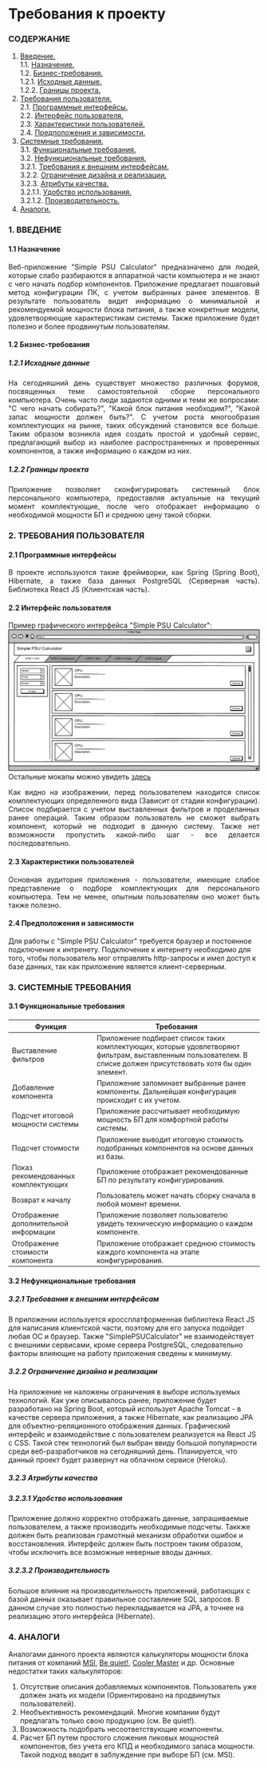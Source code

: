 # Требования к проекту
### СОДЕРЖАНИЕ
  1. [Введение.](#1) <br>
    1.1. [Назначение.](#1.1) <br>
    1.2. [Бизнес-требования.](#1.2) <br>
      1.2.1. [Исходные данные.](#1.2.1) <br>
      1.2.2. [Границы проекта.](#1.2.2) <br>
  2. [Требования пользователя.](#2) <br>
    2.1. [Программные интерфейсы.](#2.1) <br>
    2.2. [Интерфейс пользователя.](#2.2) <br>
    2.3. [Характеристики пользователей.](#2.3) <br>
    2.4. [Предположения и зависимости.](#2.4) <br>
  3. [Системные требования.](#3) <br>
    3.1. [Функциональные требования.](#3.1) <br>
    3.2. [Нефункциональные требования.](#3.2) <br>
      3.2.1. [Требования к внешним интерфейсам.](3.2.1)<br>
      3.2.2. [Ограничение дизайна и реализации.](3.2.2)<br>
      3.2.3. [Атрибуты качества.](3.2.3) <br>
      3.2.1.1. [Удобство использования.](3.2.3.1) <br>
      3.2.1.2. [Производительность.](3.2.3.2) <br>
  4. [Аналоги.](#4) <br>
  
### 1. ВВЕДЕНИЕ <a name="1"></a>
#### 1.1 Назначение <a name="1.1"></a>
<p align="justify">Веб-приложение "Simple PSU Calculator" предназначено для людей, которые слабо разбираются в аппаратной части компьютера и не знают с чего начать подбор компонентов. Приложение предлагает пошаговый метод конфигурации ПК, с учетом выбранных ранее элементов. В результате пользователь видит информацию о минимальной и рекомендуемой мощности блока питания, а также конкретные модели, удовлетворяющие характеристикам системы. Также приложение будет полезно и более продвинутым пользователям.</p>

#### 1.2 Бизнес-требования <a name="1.2"></a>
##### 1.2.1 Исходные данные <a name="1.2.1"></a>
<p align="justify">На сегодняшний день существует множество различных форумов, посвященных теме самостоятельной сборке персонального компьютера. Очень часто люди задаются одними и теми же вопросами: "С чего начать собирать?", "Какой блок питания необходим?", "Какой запас мощности должен быть?". С учетом роста многообразия комплектующих на рынке, таких обсуждений становится все больше. Таким образом возникла идея создать простой и удобный сервис, предлагающий выбор из наиболее распространенных и проверенных компонентов, а также информацию о каждом из них.</p>

##### 1.2.2 Границы проекта <a name="1.2.2"></a>
<p align="justify">Приложение позволяет сконфигурировать системный блок персонального компьютера, предоставляя актуальные на текущий момент комплектующие, после чего отображает информацию о необходимой мощности БП и среднюю цену такой сборки.</p>

### 2. ТРЕБОВАНИЯ ПОЛЬЗОВАТЕЛЯ <a name="2"></a>
#### 2.1 Программные интерфейсы <a name="2.1"></a>
<p align="justify">В проекте используются такие фреймворки, как Spring (Spring Boot), Hibernate, а также база данных PostgreSQL (Серверная часть). Библиотека React JS (Клиентская часть).</p>

#### 2.2 Интерфейс пользователя <a name="2.2"></a>
Пример графического интерфейса "Simple PSU Calculator":
![Step 1](./Mockups/1.%20Step1.png)
Остальные мокапы можно увидеть [здесь](https://github.com/VladMigura/SimplePSUCalculator/tree/master/Documents/Mockups)<br>
<p align="justify">Как видно на изображении, перед пользователем находится список комплектующих определенного вида (Зависит от стадии конфигурации). Список подбирается с учетом выставленных фильтров и проделанных ранее операций. Таким образом пользователь не сможет выбрать компонент, который не подходит в данную систему. Также нет возможности пропустить какой-либо шаг - все делается последовательно.</p>

#### 2.3 Характеристики пользователей <a name="2.3"></a>
<p align="justify">Основная аудитория приложения - пользователи, имеющие слабое представление о подборе комплектующих для персонального компьютера. Тем не менее, опытным пользователям оно может быть также полезно.</p>

#### 2.4 Предположения и зависимости <a name="2.4"></a>
Для работы с "Simple PSU Calculator" требуется браузер и постоянное подключение к интренету. Подключение к интернету необходимо для того, чтобы пользователь мог отправлять http-запросы и имел доступ к базе данных, так как приложение является клиент-серверным. 

### 3. СИСТЕМНЫЕ ТРЕБОВАНИЯ <a name="3"></a>
#### 3.1 Функциональные требования <a name="3.1"></a>
| Функция | Требования | 
|---|---| 
| Выставление фильтров | Приложение подбирает список таких комплектующих, которые удовлетворяют фильтрам, выставленным пользователем. В списке должен присутствовать хотя бы один элемент.
| Добавление компонента | Приложение запоминает выбранные ранее компоненты. Дальнейшая конфигурация происходит с их учетом.
| Подсчет итоговой мощности системы | Приложение рассчитывает необходимую мощность БП для комфортной работы системы.
| Подсчет стоимости | Приложение выводит итоговую стоимость подобранных компонентов на основе данных из базы.
| Показ рекомендованных комплектующих | Приложение отображает рекомендованные БП по результату конфигурирования.
| Возврат к началу | Пользователь может начать сборку сначала в любой момент времени.
| Отображение дополнительной информации | Приложение позволяет пользователю увидеть техническую информацию о каждом компоненте.
| Отображение стоимости компонента | Приложение отображает среднюю стоимость каждого компонента на этапе конфигурирования.

#### 3.2 Нефункциональные требования <a name="3.2"></a>
##### 3.2.1 Требования к внешним интерфейсам <a name="3.2.1"></a>
В приложении используется кроссплатформенная библиотека React JS для написания клиентской части, поэтому для его запуска подойдет любая ОС и браузер. Также "SimplePSUCalculator" не взаимодействует с внешними сервисами, кроме сервера PostgreSQL, следовательно факторы влияющие на работу приложения сведены к минимуму. 

##### 3.2.2 Ограничение дизайна и реализации <a name="3.2.2"></a>
На приложение не наложены ограничения в выборе используемых технологий. Как уже описывалось ранее, приложение будет разработано на Spring Boot, который использует Apache Tomcat - в качестве сервера приложения, а также Hibernate, как реализацию JPA для объектно-реляционного отображения данных. Графический интерфейс и взаимодействие с пользователем реализуется на React JS с СSS. Такой стек технологий был выбран ввиду большой популярности среди веб-разработчиков на сегодняшний день. Планируется, что данный проект будет развернут на облачном сервисе (Heroku).  

##### 3.2.3 Атрибуты качества <a name="3.2.3"></a>
##### 3.2.3.1 Удобство использования <a name="3.2.3.1"></a>
Приложение должно корректно отображать данные, запрашиваемые пользователем, а также производить необходимые подсчеты. Таккже должен быть реализован грамотный механизм обработки ошибок и восстановления. Интерфейс должен быть построен таким образом, чтобы исключить все возможные неверные вводы данных. 

##### 3.2.3.2 Производительность <a name="3.2.3.2"></a>
Большое влияние на производительность приложений, работающих с базой данных оказывает правильное составление SQL запросов. В данном случае это полностью перекладывается на JPA, а точнее на реализацию этого интерфейса (Hibernate).

### 4. АНАЛОГИ <a name="4"></a>
Аналогами данного проекта являются калькуляторы мощности блока питания от компаний [MSI](https://ru.msi.com/calculator), [Be quiet!](https://www.bequiet.com/ru/psucalculator), [Cooler Master](http://www.coolermaster.com/power-supply-calculator/) и др. Основные недостатки таких калькуляторов:
1. Отсутствие описания добавляемых компонентов. Пользователь уже должен знать их модели (Ориентировано на продвинутых пользователей). 
2. Необъективность рекомендаций. Многие компании будут предлагать только свою продукцию (см. Be quiet!).
3. Возможность подобрать несоответствующие компоненты.
4. Расчет БП путем простого сложения пиковых мощностей компонентов, без учета его КПД и необходимого запаса мощности. Такой подход вводит в заблуждение при выборе БП (см. MSI).
